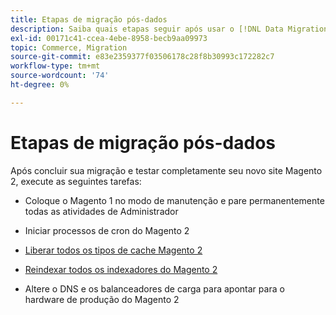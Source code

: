 ```yaml
---
title: Etapas de migração pós-dados
description: Saiba quais etapas seguir após usar o [!DNL Data Migration Tool] para migrar dados do Magento 1 para o Magento 2.
exl-id: 00171c41-ccea-4ebe-8958-becb9aa09973
topic: Commerce, Migration
source-git-commit: e83e2359377f03506178c28f8b30993c172282c7
workflow-type: tm+mt
source-wordcount: '74'
ht-degree: 0%

---
```


# Etapas de migração pós-dados

Após concluir sua migração e testar completamente seu novo site Magento 2, execute as seguintes tarefas:

* Coloque o Magento 1 no modo de manutenção e pare permanentemente todas as atividades de Administrador

* Iniciar processos de cron do Magento 2

* [Liberar todos os tipos de cache Magento 2](../../../configuration/cli/manage-cache.md#clean-and-flush-cache-types)

* [Reindexar todos os indexadores do Magento 2](../../../configuration/cli/manage-indexers.md#reindex)

* Altere o DNS e os balanceadores de carga para apontar para o hardware de produção do Magento 2
